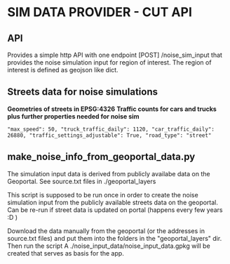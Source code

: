 # SIM DATA PROVIDER - CUT API

## API
Provides a simple http API with one endpoint [POST] /noise_sim_input
that provides the noise simulation input for region of interest. 
The region of interest is defined as geojson like dict.


## Streets data for noise simulations
**Geometries of streets in EPSG:4326**
**Traffic counts for cars and trucks plus further properties needed for noise sim**

`"max_speed": 50,
"truck_traffic_daily": 1120,
"car_traffic_daily": 26880,
"traffic_settings_adjustable": True,
"road_type": "street"
`


## make_noise_info_from_geoportal_data.py
The simulation input data is derived from publicly availabe data on the Geoportal. 
See source.txt files in ./geoportal_layers 

This script is supposed to be run once in order to create the noise simulation input from the publicly available streets
data on the geoportal. Can be re-run if street data is updated on portal (happens every few years :D ) 

Download the data manually from the geoportal (or the addresses in source.txt files)
and put them into the folders in the "geoportal_layers" dir.
Then run the script
A ./noise_input_data/noise_input_data.gpkg will be created that serves as basis for the app.


